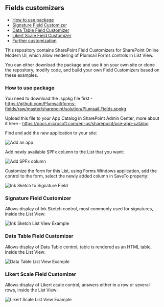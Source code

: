 ## Fields customizers

* [How to use package](#how-to-use-package)
* [Signature Field Customizer](#signature-field-customizer)
* [Data Table Field Customizer](#data-table-field-customizer)
* [Likert Scale Field Customizer](#likert-scale-field-customizer)
* [Further customization](#further-customization)

This repository contains SharePoint Field Customizers for SharePoint Online Modern UI, which allow rendering of Plumsail Forms controls in List View.

You can either download the package and use it on your own site or clone the repository, modify code, and build your own Field Customizers based on these examples.

### How to use package

You need to download the .sppkg file first - https://github.com/Plumsail/forms-fields/raw/master/sharepoint/solution/Plumsail.Fields.sppkg

Upload this file to your App Catalog in SharePoint Admin Center, more about it here - https://docs.microsoft.com/en-us/sharepoint/use-app-catalog

Find and add the new application to your site:

![Add an app](http://plumsail.com/wp-content/customizer-screenshots/add-an-app.png)


Add newly available SPFx column to the List that you want:

![Add SPFx column](http://plumsail.com/wp-content/customizer-screenshots/add-column.png)


Customize the form for this List, using Forms Windows application, add the control to the form, select the newly added column in SaveTo property:

![Ink Sketch to Signature Field](http://plumsail.com/wp-content/customizer-screenshots/designer-signature.png)


### Signature Field Customizer

Allows display of Ink Sketch control, most commonly used for signatures, inside the List View:

![Ink Sketch List View Example](http://plumsail.com/wp-content/customizer-screenshots/list-signature.png)

### Data Table Field Customizer

Allows display of Data Table control, table is rendered as an HTML table, inside the List View:

![Data Table List View Example](http://plumsail.com/wp-content/customizer-screenshots/list-table.png)

### Likert Scale Field Customizer

Allows display of Likert ccale control, answers either in a row or several rows, inside the List View:

![Likert Scale List View Example](http://plumsail.com/wp-content/customizer-screenshots/list-likert.png)
